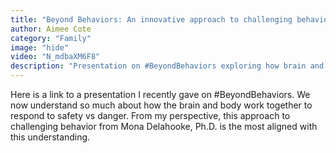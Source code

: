 ```yaml
---
title: "Beyond Behaviors: An innovative approach to challenging behavior"
author: Aimee Cote
category: "Family"
image: "hide"
video: "N_mdbaXM6F8"
description: "Presentation on #BeyondBehaviors exploring how brain and body respond to safety versus danger, offering a new lens on challenging behavior."
---
```

Here is a link to a presentation I recently gave on #BeyondBehaviors. We now understand so much about how the brain and body work together to respond to safety vs danger. From my perspective, this approach to challenging behavior from Mona Delahooke, Ph.D. is the most aligned with this understanding.
